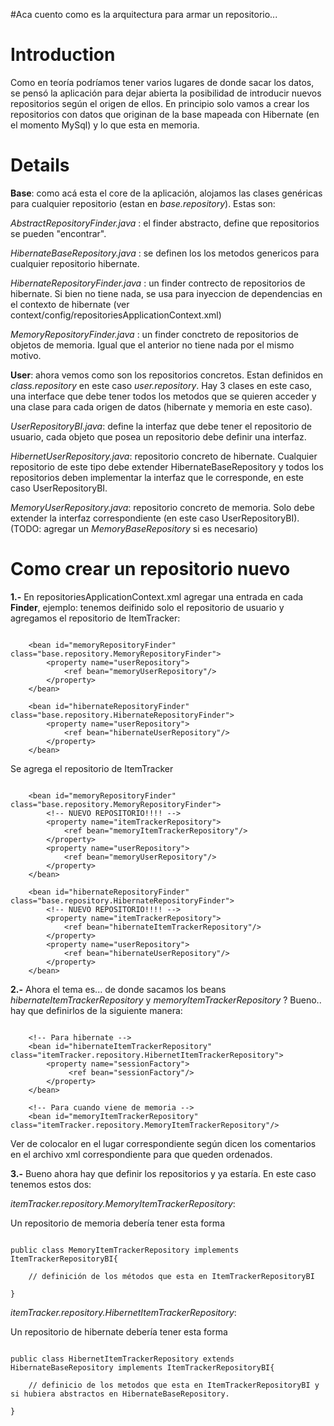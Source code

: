 #Aca cuento como es la arquitectura para armar un repositorio...

# Introduction #

Como en teoría podríamos tener varios lugares de donde sacar los datos, se pensó la aplicación para dejar abierta la posibilidad de introducir nuevos repositorios según el origen de ellos. En principio solo vamos a crear los repositorios con datos que originan de la base mapeada con Hibernate (en el momento MySql) y lo que esta en memoria.

# Details #

**Base**: como acá esta el core de la aplicación, alojamos las clases genéricas para cualquier repositorio (estan en _base.repository_). Estas son:

_AbstractRepositoryFinder.java_ : el finder abstracto, define que repositorios se pueden "encontrar".

_HibernateBaseRepository.java_ : se definen los los metodos genericos para cualquier repositorio hibernate.

_HibernateRepositoryFinder.java_ : un finder contrecto de repositorios de hibernate. Si bien no tiene nada, se usa para inyeccion de dependencias en el contexto de hibernate (ver context/config/repositoriesApplicationContext.xml)

_MemoryRepositoryFinder.java_ : un finder conctreto de repositorios de objetos de memoria. Igual que el anterior no tiene nada por el mismo motivo.

**User**: ahora vemos como son los repositorios concretos. Estan definidos en _class.repository_ en este caso _user.repository_.
Hay 3 clases en este caso, una interface que debe tener todos los metodos que se quieren acceder y una clase para cada origen de datos (hibernate y memoria en este caso).

_UserRepositoryBI.java_: define la interfaz que debe tener el repositorio de usuario, cada objeto que posea un repositorio debe definir una interfaz.

_HibernetUserRepository.java_: repositorio concreto de hibernate. Cualquier repositorio de este tipo debe extender HibernateBaseRepository y todos los repositorios deben implementar la interfaz que le corresponde, en este caso UserRepositoryBI.

_MemoryUserRepository.java_: repositorio concreto de memoria. Solo debe extender la interfaz correspondiente (en este caso UserRepositoryBI).
(TODO: agregar un _MemoryBaseRepository_ si es necesario)

# Como crear un repositorio nuevo #

**1.-** En repositoriesApplicationContext.xml agregar una entrada en cada **Finder**, ejemplo: tenemos deifinido solo el repositorio de usuario y agregamos el repositorio de ItemTracker:

```

	<bean id="memoryRepositoryFinder" class="base.repository.MemoryRepositoryFinder">
		<property name="userRepository">
			<ref bean="memoryUserRepository"/>
		</property>
	</bean>

	<bean id="hibernateRepositoryFinder" class="base.repository.HibernateRepositoryFinder">			
		<property name="userRepository">
			<ref bean="hibernateUserRepository"/>
		</property>		
	</bean>

```

Se agrega el repositorio de ItemTracker

```

	<bean id="memoryRepositoryFinder" class="base.repository.MemoryRepositoryFinder">
		<!-- NUEVO REPOSITORIO!!!! -->
		<property name="itemTrackerRepository">
			<ref bean="memoryItemTrackerRepository"/>
		</property>
		<property name="userRepository">
			<ref bean="memoryUserRepository"/>
		</property>
	</bean>

	<bean id="hibernateRepositoryFinder" class="base.repository.HibernateRepositoryFinder">
		<!-- NUEVO REPOSITORIO!!!! -->
		<property name="itemTrackerRepository">
			<ref bean="hibernateItemTrackerRepository"/>
		</property>				
		<property name="userRepository">
			<ref bean="hibernateUserRepository"/>
		</property>		
	</bean>

```

**2.-** Ahora el tema es... de donde sacamos los beans _hibernateItemTrackerRepository_ y _memoryItemTrackerRepository_ ? Bueno.. hay que definirlos de la siguiente manera:

```

	<!-- Para hibernate -->
	<bean id="hibernateItemTrackerRepository" class="itemTracker.repository.HibernetItemTrackerRepository">
		<property name="sessionFactory">
			 <ref bean="sessionFactory"/>
		</property>
	</bean>

	<!-- Para cuando viene de memoria -->
	<bean id="memoryItemTrackerRepository" class="itemTracker.repository.MemoryItemTrackerRepository"/>

```

Ver de colocalor en el lugar correspondiente según dicen los comentarios en el archivo xml correspondiente para que queden ordenados.

**3.-** Bueno ahora hay que definir los repositorios y ya estaría. En este caso tenemos estos dos:

_itemTracker.repository.MemoryItemTrackerRepository_:

Un repositorio de memoria debería tener esta forma

```

public class MemoryItemTrackerRepository implements ItemTrackerRepositoryBI{

    // definición de los métodos que esta en ItemTrackerRepositoryBI

}

```

_itemTracker.repository.HibernetItemTrackerRepository_:

Un repositorio de hibernate debería tener esta forma

```

public class HibernetItemTrackerRepository extends HibernateBaseRepository implements ItemTrackerRepositoryBI{

    // definicio de los metodos que esta en ItemTrackerRepositoryBI y si hubiera abstractos en HibernateBaseRepository.

}

```